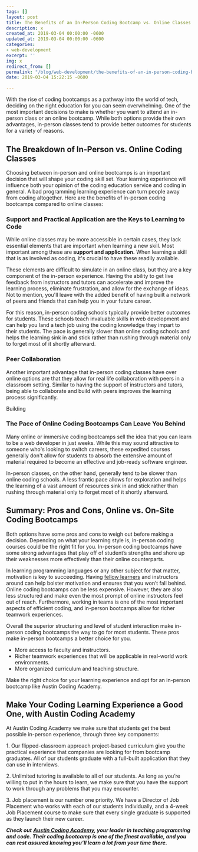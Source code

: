 ```yaml
---
tags: []
layout: post
title: The Benefits of an In-Person Coding Bootcamp vs. Online Classes
description: x
created_at: 2019-03-04 00:00:00 -0600
updated_at: 2019-03-04 00:00:00 -0600
categories:
- web-development
excerpt: ''
img: x
redirect_from: []
permalink: "/blog/web-development/the-benefits-of-an-in-person-coding-bootcamp-vs-online-classes"
date: 2019-03-04 15:22:15 -0600

---
```

With the rise of coding bootcamps as a pathway into the world of tech, deciding on the right education for you can seem overwhelming. One of the most important decisions to make is whether you want to attend an in-person class or an online bootcamp. While both options provide their own advantages, in-person classes tend to provide better outcomes for students for a variety of reasons.

## The Breakdown of In-Person vs. Online Coding Classes

Choosing between in-person and online bootcamps is an important decision that will shape your coding skill set. Your learning experience will influence both your opinion of the coding education service and coding in general. A bad programming learning experience can turn people away from coding altogether. Here are the benefits of in-person coding bootcamps compared to online classes:

### Support and Practical Application are the Keys to Learning to Code

While online classes may be more accessible in certain cases, they lack essential elements that are important when learning a new skill. Most important among these are **support and application.** When learning a skill that is as involved as coding, it's crucial to have these readily available.

These elements are difficult to simulate in an online class, but they are a key component of the in-person experience. Having the ability to get live feedback from instructors and tutors can accelerate and improve the learning process, eliminate frustration, and allow for the exchange of ideas. Not to mention, you'll leave with the added benefit of having built a network of peers and friends that can help you in your future career.

For this reason, in-person coding schools typically provide better outcomes for students. These schools teach invaluable skills in web development and can help you land a tech job using the coding knowledge they impart to their students. The pace is generally slower than online coding schools and helps the learning sink in and stick rather than rushing through material only to forget most of it shortly afterward.

### Peer Collaboration

Another important advantage that in-person coding classes have over online options are that they allow for real life collaboration with peers in a classroom setting. Similar to having the support of instructors and tutors, being able to collaborate and build with peers improves the learning process significantly.

Building 

### The Pace of Online Coding Bootcamps Can Leave You Behind

Many online or immersive coding bootcamps sell the idea that you can learn to be a web developer in just weeks. While this may sound attractive to someone who's looking to switch careers, these expedited courses generally don't allow for students to absorb the extensive amount of material required to become an effective and job-ready software engineer.

In-person classes, on the other hand, generally tend to be slower than online coding schools. A less frantic pace allows for exploration and helps the learning of a vast amount of resources sink in and stick rather than rushing through material only to forget most of it shortly afterward.

## **Summary: Pros and Cons, Online vs. On-Site Coding Bootcamps**

Both options have some pros and cons to weigh out before making a decision. Depending on what your learning style is, in-person coding courses could be the right fit for you. In-person coding bootcamps have some strong advantages that play off of student’s strengths and shore up their weaknesses more effectively than their online counterparts.

In learning programming languages or any other subject for that matter, motivation is key to succeeding. Having [fellow learners](https://blog.hyperiondev.com/index.php/2019/01/15/online-vs-person-coding-bootcamps-one-best/) and instructors around can help bolster motivation and ensures that you won’t fall behind. Online coding bootcamps can be less expensive. However, they are also less structured and make even the most prompt of online instructors feel out of reach. Furthermore, working in teams is one of the most important aspects of efficient coding, and in-person bootcamps allow for richer teamwork experiences.

Overall the superior structuring and level of student interaction make in-person coding bootcamps the way to go for most students. These pros make in-person bootcamps a better choice for you.

* More access to faculty and instructors.
* Richer teamwork experiences that will be applicable in real-world work environments.
* More organized curriculum and teaching structure.

Make the right choice for your learning experience and opt for an in-person bootcamp like Austin Coding Academy.

## **Make Your Coding Learning Experience a Good One, with Austin Coding Academy**

At Austin Coding Academy we make sure that students get the best possible in-person experience, through three key components:

1\. Our flipped-classroom approach project-based curriculum give you the practical experience that companies are looking for from bootcamp graduates. All of our students graduate with a full-built application that they can use in interviews.

2\. Unlimited tutoring is available to all of our students. As long as you’re willing to put in the hours to learn, we make sure that you have the support to work through any problems that you may encounter.

3\. Job placement is our number one priority. We have a Director of Job Placement who works with each of our students individually, and a 4-week Job Placement course to make sure that every single graduate is supported as they launch their new career.

**_Check out_** [**_Austin Coding Academy_**](https://austincodingacademy.com/)**_, your leader in teaching programming and code. Their coding bootcamp is one of the finest available, and you can rest assured knowing you’ll learn a lot from your time there._**